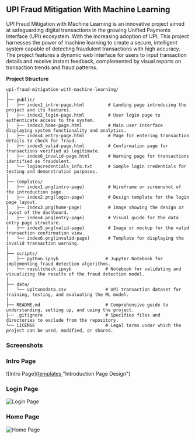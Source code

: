 ## UPI Fraud Mitigation With Machine Learning

UPI Fraud Mitigation with Machine Learning is an innovative project aimed at safeguarding digital transactions in the growing Unified Payments Interface (UPI) ecosystem. With the increasing adoption of UPI, This project harnesses the power of machine learning to create a secure, intelligent system capable of detecting fraudulent transactions with high accuracy.  The project features a dynamic web interface for users to input transaction details and receive instant feedback, complemented by visual reports on transaction trends and fraud patterns.

**Project Structure**

```
upi-fraud-mitigation-with-machine-learning/
│
├── public/
│   ├── index1_intro-page.html         # Landing page introducing the project and its features.
│   ├── index2_login-page.html         # User login page to authenticate access to the system.
│   ├── index3_home-page.html          # Main user interface displaying system functionality and analytics.
│   ├── index4_entry-page.html         # Page for entering transaction details to check for fraud.
│   ├── index5_valid-page.html         # Confirmation page for transactions verified as legitimate.
│   ├── index6_invalid-page.html       # Warning page for transactions identified as fraudulent.
│   └── logincredentials_info.txt      # Sample login credentials for testing and demonstration purposes.
│
├── templates/
│   ├── index1.png(intro-page)         # Wireframe or screenshot of the introduction page.
│   ├── index2.png(login-page)         # Design template for the login page layout.
│   ├── index3.png(home-page)          # Image showing the design or layout of the dashboard.
│   ├── index4.png(entry-page)         # Visual guide for the data entry page structure.
│   ├── index5.png(valid-page)         # Image or mockup for the valid transaction confirmation view.
│   └── index6.png(invalid-page)       # Template for displaying the invalid transaction warning.
│
├── scripts/
│   ├── python.ipnyb                  # Jupyter Notebook for implementing fraud detection algorithms.
│   └── resultcheck.ipnyb             # Notebook for validating and visualizing the results of the fraud detection model.
│
├── data/
│   └── upitxnsdata.csv               # UPI transaction dataset for training, testing, and evaluating the ML model.
│
├── README.md                         # Comprehensive guide to understanding, setting up, and using the project.
├── .gitignore                        # Specifies files and directories to exclude from the repository.
└── LICENSE                           # Legal terms under which the project can be used, modified, or shared.               
```

### Screenshots

### Intro Page
![Intro Page]([templates ](https://github.com/reeshapkmr/Upi-fraud-mitigation-with-machine-learning/tree/efe91fdbce44edd46b1b0e5e934a211f0f8b270e/templates)"Introduction Page Design")

### Login Page
![Login Page](assets/login-page.png "Login Page Design")

### Home Page
![Home Page](assets/home-page.png "Dashboard View")
